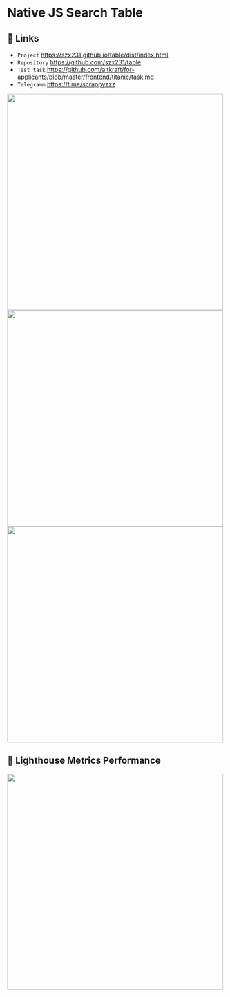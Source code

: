 
#  Native JS Search Table

## 🐧 Links
- `Project` https://szx231.github.io/table/dist/index.html
- `Repository` https://github.com/szx231/table
- `Test task` https://github.com/altkraft/for-applicants/blob/master/frontend/titanic/task.md
- `Telegramm` https://t.me/scrappyzzz

<img src="https://user-images.githubusercontent.com/82704685/201539003-e3479667-39ba-4eb1-b60f-77eeee471db9.png" width="500px" />
<img src="https://user-images.githubusercontent.com/82704685/201538989-43f9fe98-9ef3-44de-92bc-59bd105a6033.png" width="500px" />
<img src="https://user-images.githubusercontent.com/82704685/201539026-6d64410a-ca4a-4bfc-aebd-b1e8ffc89e80.png" width="500px" />

## 🐗 Lighthouse Metrics Performance
<img src="https://user-images.githubusercontent.com/82704685/201539212-3bc25f2d-08c1-4add-8cc0-0d042efa9be0.png" width="500px" />


